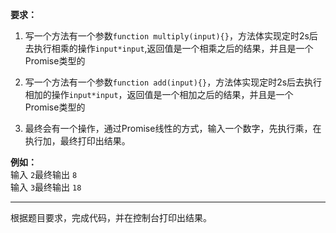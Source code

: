 **要求：**  

1. 写一个方法有一个参数`function multiply(input){}`，方法体实现定时2s后去执行相乘的操作`input*input`,返回值是一个相乘之后的结果，并且是一个Promise类型的

2. 写一个方法有一个参数`function add(input){}`，方法体实现定时2s后去执行相加的操作`input*input`，返回值是一个相加之后的结果，并且是一个Promise类型的

3. 最终会有一个操作，通过Promise线性的方式，输入一个数字，先执行乘，在执行加，最终打印出结果。    

**例如：**  
输入 `2`最终输出 `8`  
输入 `3`最终输出 `18`

---
根据题目要求，完成代码，并在控制台打印出结果。
